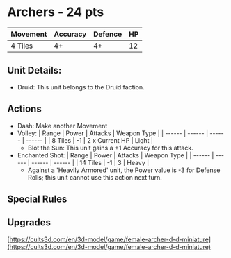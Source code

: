 # Archers  - 24 pts

|Movement | Accuracy | Defence | HP |
| ------ | ------ | ------ | ------ |
| 4 Tiles | 4+ | 4+ | 12 |

## Unit Details:
- Druid: This unit belongs to the Druid faction.

## Actions
- Dash: Make another Movement
- Volley:
    | Range | Power | Attacks | Weapon Type |
    | ------ |  ------ | ------ | ------ |
    | 8 Tiles | -1 | 2 x Current HP | Light |
    - Blot the Sun: This unit gains a +1 Accuracy for this attack.
- Enchanted Shot:
    | Range | Power | Attacks | Weapon Type |
    | ------ | ------ | ------ | ------ |
    | 14 Tiles | -1 | 3 | Heavy |
    - Against a 'Heavily Armored' unit, the Power value is -3 for Defense Rolls; this unit cannot use this action next turn.
    
## Special Rules

## Upgrades


[https://cults3d.com/en/3d-model/game/female-archer-d-d-miniature](https://cults3d.com/en/3d-model/game/female-archer-d-d-miniature)
